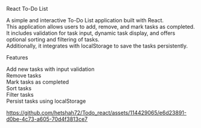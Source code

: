React To-Do List

A simple and interactive To-Do List application built with React. </br>
This application allows users to add, remove, and mark tasks as completed. </br> 
It includes validation for task input, dynamic task display, and offers optional sorting and filtering of tasks. </br> 
Additionally, it integrates with localStorage to save the tasks persistently.</br>

Features

Add new tasks with input validation </br>
Remove tasks </br>
Mark tasks as completed </br>
Sort tasks </br>
Filter tasks </br>
Persist tasks using localStorage </br>


https://github.com/hetshah72/Todo_react/assets/114429065/e6d23891-d0be-4c73-a605-70d4f3813ce7
